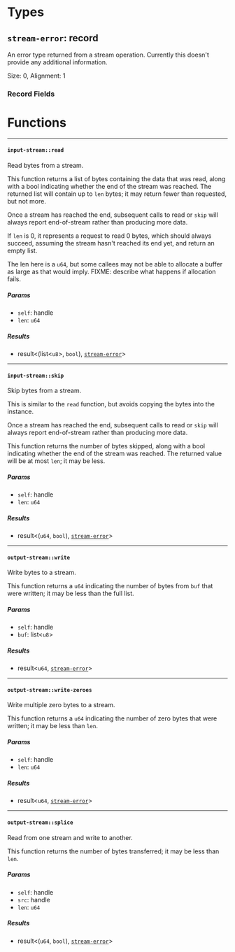 # Types

## <a href="#stream_error" name="stream_error"></a> `stream-error`: record

  An error type returned from a stream operation. Currently this
  doesn't provide any additional information.

Size: 0, Alignment: 1

### Record Fields

# Functions

----

#### <a href="#input_stream_read" name="input_stream_read"></a> `input-stream::read` 

  Read bytes from a stream.
  
  This function returns a list of bytes containing the data that was
  read, along with a bool indicating whether the end of the stream
  was reached. The returned list will contain up to `len` bytes; it
  may return fewer than requested, but not more.
  
  Once a stream has reached the end, subsequent calls to read or
  `skip` will always report end-of-stream rather than producing more
  data.
  
  If `len` is 0, it represents a request to read 0 bytes, which should
  always succeed, assuming the stream hasn't reached its end yet, and
  return an empty list.
  
  The len here is a `u64`, but some callees may not be able to allocate
  a buffer as large as that would imply.
  FIXME: describe what happens if allocation fails.
##### Params

- <a href="#input_stream_read.self" name="input_stream_read.self"></a> `self`: handle<input-stream>
- <a href="#input_stream_read.len" name="input_stream_read.len"></a> `len`: `u64`
##### Results

- result<(list<`u8`>, `bool`), [`stream-error`](#stream_error)>

----

#### <a href="#input_stream_skip" name="input_stream_skip"></a> `input-stream::skip` 

  Skip bytes from a stream.
  
  This is similar to the `read` function, but avoids copying the
  bytes into the instance.
  
  Once a stream has reached the end, subsequent calls to read or
  `skip` will always report end-of-stream rather than producing more
  data.
  
  This function returns the number of bytes skipped, along with a bool
  indicating whether the end of the stream was reached. The returned
  value will be at most `len`; it may be less.
##### Params

- <a href="#input_stream_skip.self" name="input_stream_skip.self"></a> `self`: handle<input-stream>
- <a href="#input_stream_skip.len" name="input_stream_skip.len"></a> `len`: `u64`
##### Results

- result<(`u64`, `bool`), [`stream-error`](#stream_error)>

----

#### <a href="#output_stream_write" name="output_stream_write"></a> `output-stream::write` 

  Write bytes to a stream.
  
  This function returns a `u64` indicating the number of bytes from
  `buf` that were written; it may be less than the full list.
##### Params

- <a href="#output_stream_write.self" name="output_stream_write.self"></a> `self`: handle<output-stream>
- <a href="#output_stream_write.buf" name="output_stream_write.buf"></a> `buf`: list<`u8`>
##### Results

- result<`u64`, [`stream-error`](#stream_error)>

----

#### <a href="#output_stream_write_zeroes" name="output_stream_write_zeroes"></a> `output-stream::write-zeroes` 

  Write multiple zero bytes to a stream.
  
  This function returns a `u64` indicating the number of zero bytes
  that were written; it may be less than `len`.
##### Params

- <a href="#output_stream_write_zeroes.self" name="output_stream_write_zeroes.self"></a> `self`: handle<output-stream>
- <a href="#output_stream_write_zeroes.len" name="output_stream_write_zeroes.len"></a> `len`: `u64`
##### Results

- result<`u64`, [`stream-error`](#stream_error)>

----

#### <a href="#output_stream_splice" name="output_stream_splice"></a> `output-stream::splice` 

  Read from one stream and write to another.
  
  This function returns the number of bytes transferred; it may be less
  than `len`.
##### Params

- <a href="#output_stream_splice.self" name="output_stream_splice.self"></a> `self`: handle<output-stream>
- <a href="#output_stream_splice.src" name="output_stream_splice.src"></a> `src`: handle<input-stream>
- <a href="#output_stream_splice.len" name="output_stream_splice.len"></a> `len`: `u64`
##### Results

- result<(`u64`, `bool`), [`stream-error`](#stream_error)>

